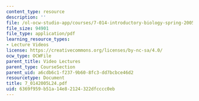 ```yaml
---
content_type: resource
description: ''
file: /ol-ocw-studio-app/courses/7-014-introductory-biology-spring-2005/6369f959b51a14e82124322dfcccc0eb_7_0142005L24.pdf
file_size: 94901
file_type: application/pdf
learning_resource_types:
- Lecture Videos
license: https://creativecommons.org/licenses/by-nc-sa/4.0/
ocw_type: OCWFile
parent_title: Video Lectures
parent_type: CourseSection
parent_uid: a6cdb6c1-f237-9b60-8fc3-dd7bcbce46d2
resourcetype: Document
title: 7_0142005L24.pdf
uid: 6369f959-b51a-14e8-2124-322dfcccc0eb
---
```

